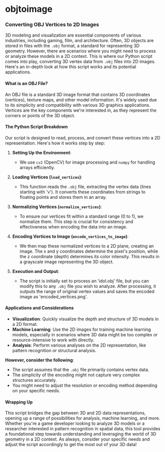 # objtoimage

### Converting OBJ Vertices to 2D Images

3D modeling and visualization are essential components of various industries, including gaming, film, and architecture. Often, 3D objects are stored in files with the `.obj` format, a standard for representing 3D geometry. However, there are scenarios where you might need to process or analyze these models in a 2D context. This is where our Python script comes into play, converting 3D vertex data from `.obj` files into 2D images. Here's an in-depth look at how this script works and its potential applications.

#### What is an OBJ File?
An OBJ file is a standard 3D image format that contains 3D coordinates (vertices), texture maps, and other model information. It's widely used due to its simplicity and compatibility with various 3D graphics applications. Vertices are the key components we're interested in, as they represent the corners or points of the 3D object.

#### The Python Script Breakdown
Our script is designed to read, process, and convert these vertices into a 2D representation. Here's how it works step by step:

1. **Setting Up the Environment**:
    - We use `cv2` (OpenCV) for image processing and `numpy` for handling arrays efficiently.

2. **Loading Vertices (`load_vertices`)**:
    - This function reads the `.obj` file, extracting the vertex data (lines starting with 'v'). It converts these coordinates from strings to floating points and stores them in an array.

3. **Normalizing Vertices (`normalize_vertices`)**:
    - To ensure our vertices fit within a standard range (0 to 1), we normalize them. This step is crucial for consistency and effectiveness when encoding the data into an image.

4. **Encoding Vertices to Image (`encode_vertices_to_image`)**:
    - We then map these normalized vertices to a 2D plane, creating an image. The x and y coordinates determine the pixel's position, while the z coordinate (depth) determines its color intensity. This results in a grayscale image representing the 3D object.

5. **Execution and Output**:
    - The script is initially set to process an 'idol.obj' file, but you can modify this to any `.obj` file you wish to analyze. After processing, it outputs the range of original vertex values and saves the encoded image as 'encoded_vertices.png'.

#### Applications and Considerations
- **Visualization**: Quickly visualize the depth and structure of 3D models in a 2D format.
- **Machine Learning**: Use the 2D images for training machine learning models, especially in scenarios where 3D data might be too complex or resource-intensive to work with directly.
- **Analysis**: Perform various analyses on the 2D representation, like pattern recognition or structural analysis.

**However, consider the following**:
- The script assumes that the `.obj` file primarily contains vertex data.
- The simplicity of the encoding might not capture very complex structures accurately.
- You might need to adjust the resolution or encoding method depending on your specific needs.

#### Wrapping Up
This script bridges the gap between 3D and 2D data representations, opening up a range of possibilities for analysis, machine learning, and more. Whether you're a game developer looking to analyze 3D models or a researcher interested in pattern recognition in spatial data, this tool provides a foundational step towards understanding and leveraging the world of 3D geometry in a 2D context. As always, consider your specific needs and adjust the script accordingly to get the most out of your 3D data!
